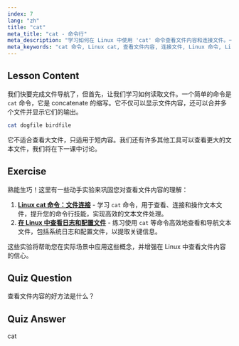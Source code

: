 ```yaml
---
index: 7
lang: "zh"
title: "cat"
meta_title: "cat - 命令行"
meta_description: "学习如何在 Linux 中使用 'cat' 命令查看文件内容和连接文件。一份面向初学者的基本 Linux 命令指南。"
meta_keywords: "cat 命令, Linux cat, 查看文件内容, 连接文件, Linux 命令, Linux 初学者, Linux 教程, Linux 指南"
---
```


## Lesson Content

我们快要完成文件导航了，但首先，让我们学习如何读取文件。一个简单的命令是 `cat` 命令，它是 concatenate 的缩写。它不仅可以显示文件内容，还可以合并多个文件并显示它们的输出。

```bash
cat dogfile birdfile
```

它不适合查看大文件，只适用于短内容。我们还有许多其他工具可以查看更大的文本文件，我们将在下一课中讨论。

## Exercise

熟能生巧！这里有一些动手实验来巩固您对查看文件内容的理解：

1. **[Linux cat 命令：文件连接](https://labex.io/zh/labs/linux-linux-cat-command-file-concatenating-210986)** - 学习 `cat` 命令，用于查看、连接和操作文本文件，提升您的命令行技能，实现高效的文本文件处理。
2. **[在 Linux 中查看日志和配置文件](https://labex.io/zh/labs/linux-viewing-log-and-configuration-files-in-linux-387914)** - 练习使用 `cat` 等命令高效地查看和导航文本文件，包括系统日志和配置文件，以提取关键信息。

这些实验将帮助您在实际场景中应用这些概念，并增强在 Linux 中查看文件内容的信心。

## Quiz Question

查看文件内容的好方法是什么？

## Quiz Answer

cat